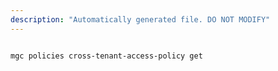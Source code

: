 ```yaml
---
description: "Automatically generated file. DO NOT MODIFY"
---
```


```bash

mgc policies cross-tenant-access-policy get

```